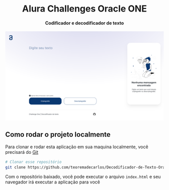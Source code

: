 <h1 align="center">Alura Challenges  Oracle ONE</h1>
<h4 align="center">Codificador e decodificador de texto</h4>

<div align="center">

![Prévia](assets/preview.png)

</div>

## Como rodar o projeto localmente

Para clonar e rodar esta aplicação em sua maquina localmente, você precisará do [Git](https://git-scm.com)

```bash
# Clonar esse repositório
git clone https://github.com/teoremadecarlos/Decodificador-de-Texto-Oracle-ONE
```

Com o repositório baixado, você pode executar o arquivo `index.html` e seu navegador irá executar a aplicação para você
